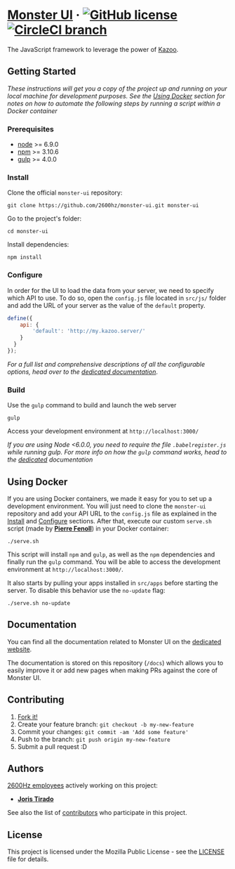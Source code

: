 # [Monster UI](https://docs.2600hz.com/ui/) &middot; [![GitHub license](https://img.shields.io/badge/license-MPL%201.1-blue.svg)](LICENSE) [![CircleCI branch](https://img.shields.io/circleci/project/github/2600hz/monster-ui/master.svg)](https://circleci.com/gh/2600hz/monster-ui)

The JavaScript framework to leverage the power of [Kazoo](https://2600hz.org/).

## Getting Started

*These instructions will get you a copy of the project up and running on your local machine for development purposes. See the [Using Docker](#using-docker) section for notes on how to automate the following steps by running a script within a Docker container*

### Prerequisites

* [node](https://nodejs.org/en/download/) >= 6.9.0
* [npm](https://docs.npmjs.com/getting-started/installing-node) >= 3.10.6
* [gulp](https://github.com/gulpjs/gulp/blob/master/docs/getting-started.md) >= 4.0.0

### Install

Clone the official `monster-ui` repository:

```
git clone https://github.com/2600hz/monster-ui.git monster-ui
```

Go to the project's folder:

```
cd monster-ui
```

Install dependencies:

```
npm install
```

### Configure

In order for the UI to load the data from your server, we need to specify which API to use. To do so, open the `config.js` file located in `src/js/` folder and add the URL of your server as the value of the `default` property.

```javascript
define({
    api: {
    	'default': 'http://my.kazoo.server/'
    }
  }
});
```

*For a full list and comprehensive descriptions of all the configurable options, head over to the [dedicated documentation](https://docs.2600hz.com/ui/docs/configuration/)*.

### Build

Use the `gulp` command to build and launch the web server

```
gulp
```

Access your development environment at `http://localhost:3000/`

*If you are using Node <6.0.0, you need to require the file `.babelregister.js` while running gulp. For more info on how the `gulp` command works, head to the [dedicated](/docs/gulpCommand.md) documentation*

## Using Docker

If you are using Docker containers, we made it easy for you to set up a development environment. You will just need to clone the `monster-ui` repository and add your API URL to the `config.js` file as explained in the [Install](#install) and [Configure](#configure) sections. After that, execute our custom `serve.sh` script (made by [**Pierre Fenoll**](https://github.com/fenollp)) in your Docker container:

```shell
./serve.sh
```

This script will install `npm` and `gulp`, as well as the `npm` dependencies and finally run the `gulp` command. You will be able to access the development environment at `http://localhost:3000/`.

It also starts by pulling your apps installed in `src/apps` before starting the server. To disable this behavior use the `no-update` flag:

```shell
./serve.sh no-update
```

## Documentation

You can find all the documentation related to Monster UI on the [dedicated website](https://docs.2600hz.com/ui/).

The documentation is stored on this repository (`/docs`) which allows you to easily improve it or add new pages when making PRs against the core of Monster UI.

## Contributing

1. [Fork it!](https://github.com/2600hz/monster-ui/fork)
2. Create your feature branch: `git checkout -b my-new-feature`
3. Commit your changes: `git commit -am 'Add some feature'`
4. Push to the branch: `git push origin my-new-feature`
5. Submit a pull request :D

## Authors

[2600Hz employees](https://github.com/orgs/2600hz/people) actively working on this project:

* [**Joris Tirado**](https://github.com/azefiel)

See also the list of [contributors](https://github.com/2600hz/monster-ui/graphs/contributors) who participate in this project.

## License

This project is licensed under the Mozilla Public License - see the [LICENSE](LICENSE) file for details.

